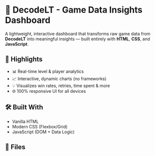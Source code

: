 # 🎯 DecodeLT - Game Data Insights Dashboard

A lightweight, interactive dashboard that transforms raw game data from **DecodeLT** into meaningful insights — built entirely with **HTML**, **CSS**, and **JavaScript**.

## 🚀 Highlights
- 📊 Real-time level & player analytics  
- 📈 Interactive, dynamic charts (no frameworks)  
- 💡 Visualizes win rates, retries, time spent & more  
- 🌐 100% responsive UI for all devices

## 🛠️ Built With
- Vanilla HTML  
- Modern CSS (Flexbox/Grid)  
- JavaScript (DOM + Data Logic)

## 📁 Files
